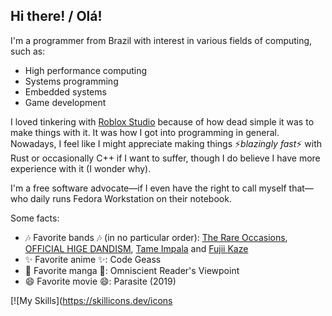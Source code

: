## Hi there! / Olá!

I'm a programmer from Brazil with interest in various fields of computing, such as:
- High performance computing
- Systems programming
- Embedded systems
- Game development

I loved tinkering with [Roblox Studio](https://create.roblox.com/landing) because of how dead simple it was to make things with it. It was how I got into programming in general. Nowadays, I feel like I might appreciate making things ⚡*blazingly fast*⚡ with Rust or occasionally C++ if I want to suffer, though I do believe I have more experience with it (I wonder why).

I'm a free software advocate—if I even have the right to call myself that—who daily runs Fedora Workstation on their notebook.

Some facts:

- 🎶 Favorite bands 🎶  (in no particular order): [The Rare Occasions](https://en.wikipedia.org/wiki/The_Rare_Occasions), [OFFICIAL HIGE DANDISM](https://en.wikipedia.org/wiki/Official_Hige_Dandism), [Tame Impala](https://en.wikipedia.org/wiki/Tame_Impala) and [Fujii Kaze](https://en.wikipedia.org/wiki/Fujii_Kaze)
- ✨ Favorite anime ✨: Code Geass
- 🤩 Favorite manga 🤩: Omniscient Reader's Viewpoint
- 😄 Favorite movie 😄: Parasite (2019)

[![My Skills](https://skillicons.dev/icons
